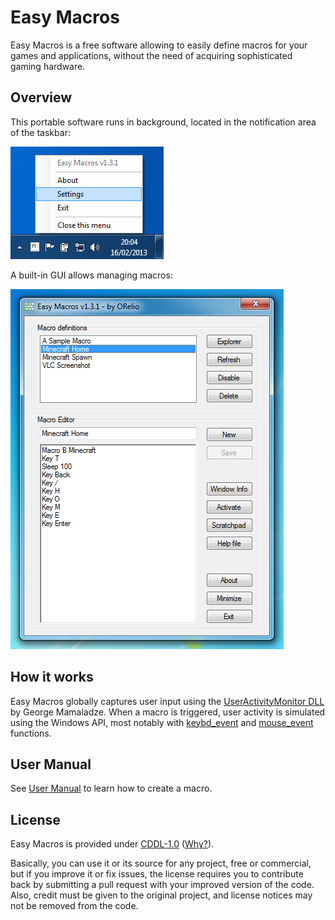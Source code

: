 # Easy Macros

Easy Macros is a free software allowing to easily define macros for your games and applications,
without the need of acquiring sophisticated gaming hardware.

## Overview

This portable software runs in background, located in the notification area of the taskbar:

![Easy Macros in Notification Area](Screenshots/taskbar-en.png)

A built-in GUI allows managing macros:

![Easy Macros main GUI](Screenshots/gui-en.png)

## How it works

Easy Macros globally captures user input using the
[UserActivityMonitor DLL](http://www.codeproject.com/Articles/7294/Processing-Global-Mouse-and-Keyboard-Hooks-in-C)
by George Mamaladze. When a macro is triggered, user activity is simulated using the Windows API, most notably with
[keybd_event](https://msdn.microsoft.com/en-us/library/windows/desktop/ms646304(v=vs.85).aspx) and
[mouse_event](https://msdn.microsoft.com/en-us/library/windows/desktop/ms646260(v=vs.85).aspx) functions.

## User Manual

See [User Manual](UserManual/Readme-En.txt) to learn how to create a macro.

## License

Easy Macros is provided under
[CDDL-1.0](http://opensource.org/licenses/CDDL-1.0)
([Why?](http://qstuff.blogspot.fr/2007/04/why-cddl.html)).

Basically, you can use it or its source for any project, free or commercial, but if you improve it or fix issues,
the license requires you to contribute back by submitting a pull request with your improved version of the code.
Also, credit must be given to the original project, and license notices may not be removed from the code.
